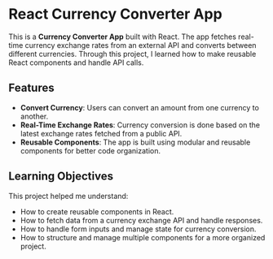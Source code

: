 # React Currency Converter App

This is a **Currency Converter App** built with React. The app fetches real-time currency exchange rates from an external API and converts between different currencies. Through this project, I learned how to make reusable React components and handle API calls.

## Features

- **Convert Currency**: Users can convert an amount from one currency to another.
- **Real-Time Exchange Rates**: Currency conversion is done based on the latest exchange rates fetched from a public API.
- **Reusable Components**: The app is built using modular and reusable components for better code organization.

## Learning Objectives

This project helped me understand:

- How to create reusable components in React.
- How to fetch data from a currency exchange API and handle responses.
- How to handle form inputs and manage state for currency conversion.
- How to structure and manage multiple components for a more organized project.
